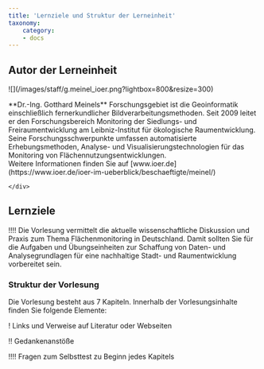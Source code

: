 ```yaml
---
title: 'Lernziele und Struktur der Lerneinheit'
taxonomy:
    category: 
	- docs
---
```


## Autor der Lerneinheit
<div class="row align-items-center">
    <div class="col-sm-3 image-fluid" markdown="1">![](/images/staff/g.meinel_ioer.png?lightbox=800&resize=300)</div>
    <div class="col-sm-9">
        <p markdown="1"> **Dr.-Ing. Gotthard Meinels** Forschungsgebiet ist die Geoinformatik einschließlich fernerkundlicher
            Bildverarbeitungsmethoden. Seit 2009 leitet er den Forschungsbereich Monitoring der Siedlungs- und
            Freiraumentwicklung am Leibniz-Institut für ökologische Raumentwicklung. Seine Forschungsschwerpunkte
            umfassen automatisierte Erhebungsmethoden, Analyse- und Visualisierungstechnologien für das Monitoring von
            Flächennutzungsentwicklungen. <br /> Weitere Informationen finden Sie auf
            [www.ioer.de](https://www.ioer.de/ioer-im-ueberblick/beschaeftigte/meinel/) </p>

    </div>
</div>
<!-- |![](/fileadmin/_migrated/pics/meinel002.jpg "Dr.-Ing. Gotthard Meinel")  | **Dr.-Ing. Gotthard Meinels** Forschungsgebiet ist die Geoinformatik einschließlich fernerkundlicher Bildverarbeitungsmethoden. Seit 2009 leitet er den Forschungsbereich Monitoring der Siedlungs- und Freiraumentwicklung am Leibniz-Institut für ökologische Raumentwicklung. Seine Forschungsschwerpunkte umfassen automatisierte Erhebungsmethoden, Analyse- und Visualisierungstechnologien für das Monitoring von Flächennutzungsentwicklungen. <br/> Weitere Informationen finden Sie auf [www.ioer.de](https://www.ioer.de/ioer-im-ueberblick/beschaeftigte/meinel/) |
-->


## Lernziele
!!!! Die Vorlesung vermittelt die aktuelle wissenschaftliche Diskussion und Praxis zum Thema Flächenmonitoring in Deutschland. Damit sollten Sie für die Aufgaben und Übungseinheiten zur Schaffung von Daten- und Analysegrundlagen für
eine nachhaltige Stadt- und Raumentwicklung vorbereitet sein.


### Struktur der Vorlesung

Die Vorlesung besteht aus 7 Kapiteln. Innerhalb der Vorlesungsinhalte finden Sie folgende Elemente:

! Links und Verweise auf Literatur oder Webseiten

!! Gedankenanstöße

!!!! Fragen zum Selbsttest zu Beginn jedes Kapitels
